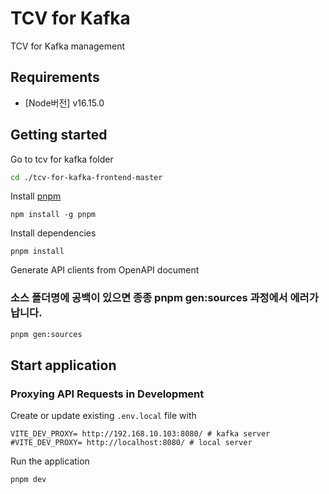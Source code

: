 # TCV for Kafka
TCV for Kafka management

## Requirements
- [Node버전] v16.15.0

## Getting started

Go to tcv for kafka folder
```sh
cd ./tcv-for-kafka-frontend-master
```

Install [pnpm](https://pnpm.io/installation)
```
npm install -g pnpm
```

Install dependencies
```
pnpm install
```

Generate API clients from OpenAPI document
### 소스 폴더명에 공백이 있으면 종종 pnpm gen:sources 과정에서 에러가 납니다.
```sh
pnpm gen:sources
```

## Start application
### Proxying API Requests in Development

Create or update existing `.env.local` file with
```
VITE_DEV_PROXY= http://192.168.10.103:8080/ # kafka server
#VITE_DEV_PROXY= http://localhost:8080/ # local server
```

Run the application
```sh
pnpm dev
```

